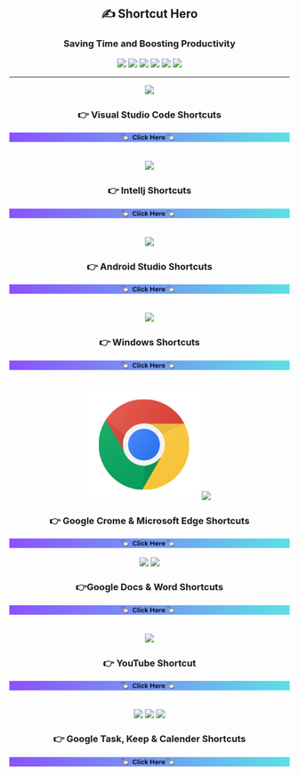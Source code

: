 <div align="center">

<h2> ✍️ Shortcut Hero </h2>
<h3> Saving Time and Boosting Productivity</h3>
<img src="https://img.shields.io/badge/Windows-0078D6?style=for-the-badge&logo=windows&logoColor=white">
<img src="https://img.shields.io/badge/Android_Studio-3DDC84?style=for-the-badge&logo=android-studio&logoColor=white">
<img src="https://img.shields.io/badge/Visual_Studio_Code-0078D4?style=for-the-badge&logo=visual%20studio%20code&logoColor=white">
<img src="https://img.shields.io/badge/IntelliJ_IDEA-000000.svg?style=for-the-badge&logo=intellij-idea&logoColor=white">
<img src="https://img.shields.io/badge/Notepad++-90E59A.svg?style=for-the-badge&logo=notepad%2B%2B&logoColor=black">
<img src="https://img.shields.io/badge/Microsoft_Word-2B579A?style=for-the-badge&logo=microsoft-word&logoColor=white">

</div>

<hr>
<!-- VS code -->
<div align="center">
	<img height="200" src="https://user-images.githubusercontent.com/25181517/192108891-d86b6220-e232-423a-bf5f-90903e6887c3.png" />
</div>


<div align = "center">

<h3> 👉 Visual Studio Code Shortcuts </h3>

</div>

[![E](click.png 'E')](VSCODE.md)
<!-- VS code -->

<br>

<!-- IntelIj -->
<div align="center">
	<img height="200" src="https://user-images.githubusercontent.com/25181517/192108890-200809d1-439c-4e23-90d3-b090cf9a4eea.png" />
</div>

<div align = "center">

<h3> 👉 IntelIj Shortcuts </h3>

</div>

[![E](click.png 'E')](VSCODE.md)

<!-- IntelIj -->
<br>
<!-- Android Studioe -->
<div align="center">
	<img height="200" src="https://user-images.githubusercontent.com/25181517/192108895-20dc3343-43e3-4a54-a90e-13a4abbc57b9.png" />
</div>

<div align = "center">

<h3>👉 Android Studio Shortcuts </h3>

</div>

[![E](click.png 'E')](VSCODE.md)
<!-- Android Studio -->
<br>

<!-- windows -->
<div align="center">
	<img height="200" src="https://user-images.githubusercontent.com/25181517/186884150-05e9ff6d-340e-4802-9533-2c3f02363ee3.png" />
</div>

<div align = "center">

<h3>👉 Windows Shortcuts </h3>

</div>

[![E](click.png 'E')](window.md)
<!-- windows -->

<br>

<!-- Crome -->
<div align="center">
	<img height="200" src="images/crome.png" />
    <img height="200" src="https://img.icons8.com/fluency/240/null/ms-edge-new.png" />
</div>

<div align = "center">

<h3>👉 Google Crome & Microsoft Edge Shortcuts </h3>

</div>

[![E](click.png 'E')](crome.md)
<!-- Crome -->

<!-- Ms word -->
<div align="center">
	<img height="200" src="https://img.icons8.com/fluency/240/null/microsoft-word-2019.png"/>
   <img height="180" src ="https://img.icons8.com/color/240/null/google-docs--v1.png"/>
</div>



<div align = "center">

<h3>👉Google Docs & Word Shortcuts </h3>

</div>

[![E](click.png 'E')](word.md)
<!-- Ms word -->

<br>

<!-- windows -->
<div align="center">
	<img height="200" src="https://img.icons8.com/3d-fluency/375/null/youtube-play.png" />
</div>

<div align = "center">

<h3>👉 YouTube Shortcut </h3>

</div>

[![E](click.png 'E')](window.md)
<!-- windows -->

<br>

<!-- windows -->
<div align="center">
	<img height="200" src="https://img.icons8.com/color/240/null/google-keep.png" />
    <img height="200" src="https://img.icons8.com/bubbles/200/null/list.png" />
     <img height="200" src="https://img.icons8.com/color/240/null/google-logo.png" />
</div>


<div align = "center">

<h3>👉 Google Task, Keep & Calender Shortcuts </h3>

</div>

[![](click.png)](window.md)
<!-- windows -->

<br>
